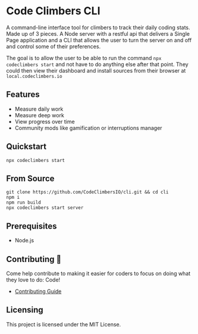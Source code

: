 # Code Climbers CLI

A command-line interface tool for climbers to track their daily coding stats. Made up of 3 pieces. A Node server
with a restful api that delivers a Single Page application and a CLI that allows the user to turn the server on and off
and control some of their preferences.

The goal is to allow the user to be able to run the command `npx codeclimbers start` and not have to do anything else
after that point. They could then view their dashboard and install sources from their browser
at `local.codeclimbers.io`

## Features

- Measure daily work
- Measure deep work
- View progress over time
- Community mods like gamification or interruptions manager

## Quickstart

```
npx codeclimbers start
```

## From Source

```
git clone https://github.com/CodeClimbersIO/cli.git && cd cli
npm i
npm run build
npx codeclimbers start server
```

## Prerequisites

- Node.js

## Contributing 🚀

Come help contribute to making it easier for coders to focus on doing what they love to do: Code!

- [Contributing Guide](./docs/Contributing.md)

## Licensing

This project is licensed under the MIT License.
